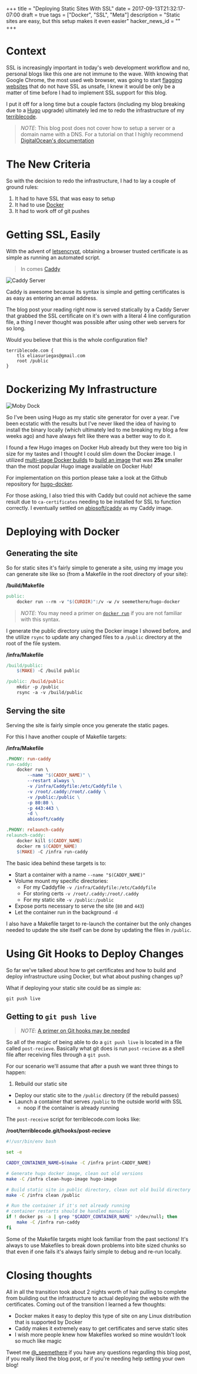 +++
title = "Deploying Static Sites With SSL"
date = 2017-09-13T21:32:17-07:00
draft = true
tags = ["Docker", "SSL", "Meta"]
description = "Static sites are easy, but this setup makes it even easier"
hacker_news_id = ""
+++

# Context

SSL is increasingly important in today's web development workflow and no,
personal blogs like this one are not immune to the wave. With knowing that
Google Chrome, the most used web browser, was going to start [flagging
websites](https://security.googleblog.com/2016/09/moving-towards-more-secure-web.html)
that do not have SSL as unsafe, I knew it would be only be a matter of time
before I had to implement SSL support for this blog.

I put it off for a long time but a couple factors (including my blog breaking
due to a [Hugo](http://gohugo.io/) upgrade) ultimately led me to redo the
infrastructure of my [terriblecode](https://terriblecode.com).

> *NOTE*: This blog post does not cover how to setup a server or a domain name with a DNS.
> For a tutorial on that I highly recommend
> [DigitalOcean's documentation](https://www.digitalocean.com/community/tutorials/how-to-set-up-a-host-name-with-digitalocean)

# The New Criteria

So with the decision to redo the infrastructure, I had to lay a couple of ground
rules:

1. It had to have SSL that was easy to setup
2. It had to use [Docker](https://docker.com)
3. It had to work off of git pushes

# Getting SSL, Easily

With the advent of [letsencrypt](https://letsencrypt.org/), obtaining a
browser trusted certificate is as simple as running an automated script.

> In comes [Caddy](https://caddyserver.com/)

![Caddy Server](https://cloud.githubusercontent.com/assets/1128849/25305033/12916fce-2731-11e7-86ec-580d4d31cb16.png)

Caddy is awesome because its syntax is simple and getting certificates
is as easy as entering an email address.

The blog post your reading right now is served statically by a Caddy Server
that grabbed the SSL certificate on it's own with a literal 4 line
configuration file, a thing I never thought was possible after using other
web servers for so long.

Would you believe that this is the whole configuration file?

```
terriblecode.com {
    tls eliasuriegas@gmail.com
    root /public
}
```

# Dockerizing My Infrastructure

![Moby Dock](https://i1.wp.com/blog.docker.com/wp-content/uploads/0ca21ece-c73d-46d9-bd02-a0f1dd3cf042.jpg?resize=425%2C365&ssl=1)

So I've been using Hugo as my static site generator for over a year. I've
been ecstatic with the results but I've never liked the idea of having to
install the binary locally (which ultimately led to me breaking my
blog a few weeks ago) and have always felt like there was a better
way to do it.

I found a few Hugo images on Docker Hub already but they were too big in
size for my tastes and I thought I could slim down the Docker image.
I utilized [multi-stage Docker builds](https://docs.docker.com/engine/userguide/eng-image/multistage-build/)
to [build an image](https://hub.docker.com/r/seemethere/hugo-docker/tags/)
that was **25x** smaller than the most popular Hugo image available on Docker Hub!

For implementation on this portion please take a look at the Github
repository for [hugo-docker](https://github.com/seemethere/hugo-docker).

For those asking, I also tried this with Caddy but could not achieve the
same result due to `ca-certificates` needing to be installed for SSL to
function correctly. I eventually settled on
[abiosoft/caddy](https://hub.docker.com/r/abiosoft/caddy/) as my Caddy image.

# Deploying with Docker


## Generating the site

So for static sites it's fairly simple to generate a site, using my image you
can generate site like so (from a Makefile in the root directory of your site):

**/build/Makefile**
```Makefile
public:
	docker run --rm -v "$(CURDIR)":/v -w /v seemethere/hugo-docker
```

> *NOTE*: You may need a primer on [`docker run`](https://docs.docker.com/engine/reference/commandline/run/)
> if you are not familiar with this syntax.

I generate the public directory using the Docker image I showed before,
and the utilize `rsync` to update any changed files to a `/public`
directory at the root of the file system.

**/infra/Makefile**
```Makefile
/build/public:
	$(MAKE) -C /build public

/public: /build/public
	mkdir -p /public
	rsync -a -v /build/public
```

## Serving the site

Serving the site is fairly simple once you generate the static pages.

For this I have another couple of Makefile targets:

**/infra/Makefile**
```Makefile
.PHONY: run-caddy
run-caddy:
	docker run \
		--name "$(CADDY_NAME)" \
		--restart always \
		-v /infra/Caddyfile:/etc/Caddyfile \
		-v /root/.caddy:/root/.caddy \
		-v /public:/public \
		-p 80:80 \
		-p 443:443 \
		-d \
		abiosoft/caddy

.PHONY: relaunch-caddy
relaunch-caddy:
	docker kill $(CADDY_NAME)
	docker rm $(CADDY_NAME)
	$(MAKE) -C /infra run-caddy
```

The basic idea behind these targets is to:

* Start a container with a name `--name "$(CADDY_NAME)"`
* Volume mount my specific directories:
  * For my Caddyfile `-v /infra/Caddyfile:/etc/Caddyfile`
  * For storing certs `-v /root/.caddy:/root/.caddy`
  * For my static site `-v /public:/public`
* Expose ports necessary to serve the site (`80` and `443`)
* Let the container run in the background `-d`

I also have a Makefile target to re-launch the container but the only
changes needed to update the site itself can be done by updating the
files in `/public`.

# Using Git Hooks to Deploy Changes

So far we've talked about how to get certificates and how to build and
deploy infrastructure using Docker, but what about pushing changes up?

What if deploying your static site could be as simple as:

```
git push live
```

## Getting to `git push live`

> *NOTE*: [A primer on Git hooks may be needed](https://git-scm.com/book/gr/v2/Customizing-Git-Git-Hooks)

So all of the magic of being able to do a `git push live` is located in a file
called `post-recieve`. Basically what git does is run `post-recieve` as a shell
file after receiving files through a `git push`.

For our scenario we'll assume that after a push we want three things to happen:

1. Rebuild our static site
* Deploy our static site to the `/public` directory (if the rebuild passes)
* Launch a container that serves `/public` to the outside world with SSL
  * noop if the container is already running

The `post-receive` script for terriblecode.com looks like:

**/root/terriblecode.git/hooks/post-recieve**
```bash
#!/usr/bin/env bash

set -e

CADDY_CONTAINER_NAME=$(make -C /infra print-CADDY_NAME)

# Generate hugo docker image, clean out old versions
make -C /infra clean-hugo-image hugo-image

# Build static site in public directory, clean out old build directory
make -C /infra clean /public

# Run the container if it's not already running
# container restarts should be handled manually
if ! docker ps -a | grep "$CADDY_CONTAINER_NAME" >/dev/null; then
	make -C /infra run-caddy
fi
```

Some of the Makefile targets might look familiar from the past sections! It's always
to use Makefiles to break down problems into bite sized chunks so that even if one fails
it's always fairly simple to debug and re-run locally.

# Closing thoughts

All in all the transition took about 2 nights worth of hair pulling to complete from
building out the infrastructure to actual deploying the website with the certificates.
Coming out of the transition I learned a few thoughts:

* Docker makes it easy to deploy this type of site on any Linux distribution that is supported by Docker
* Caddy makes it extremely easy to get certificates and serve static sites
* I wish more people knew how Makefiles worked so mine wouldn't look so much like magic

Tweet me [@\_seemethere](https://twitter.com/\_seemethere) if you have any
questions regarding this blog post, if you really liked the blog post, or if
you're needing help setting your own blog!
